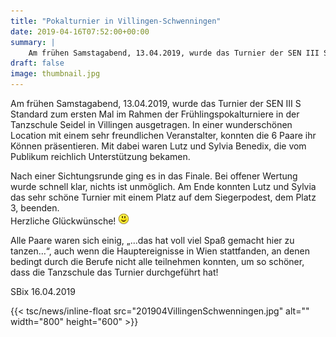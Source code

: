 ```yaml
---
title: "Pokalturnier in Villingen-Schwenningen"
date: 2019-04-16T07:52:00+00:00
summary: |
    Am frühen Samstagabend, 13.04.2019, wurde das Turnier der SEN III S Standard zum ersten Mal im Rahmen der Frühlingspokalturniere in der Tanzschule Seidel in Villingen ausgetragen.
draft: false
image: thumbnail.jpg
---
```


Am frühen Samstagabend, 13.04.2019, wurde das Turnier der SEN III S Standard zum ersten Mal im Rahmen der Frühlingspokalturniere in der Tanzschule Seidel in Villingen ausgetragen. In einer wunderschönen Location mit einem sehr freundlichen Veranstalter, konnten die 6 Paare ihr Können präsentieren. Mit dabei waren Lutz und Sylvia Benedix, die vom Publikum reichlich Unterstützung bekamen.

Nach einer Sichtungsrunde ging es in das Finale. Bei offener Wertung wurde schnell klar, nichts ist unmöglich. Am Ende konnten Lutz und Sylvia das sehr schöne Turnier mit einem Platz auf dem Siegerpodest, dem Platz 3, beenden.   
Herzliche Glückwünsche! ![](smiley-smile.gif)

Alle Paare waren sich einig, „…das hat voll viel Spaß gemacht hier zu tanzen…“, auch wenn die Hauptereignisse in Wien stattfanden, an denen bedingt durch die Berufe nicht alle teilnehmen konnten, um so schöner, dass die Tanzschule das Turnier durchgeführt hat!

SBix 16.04.2019

{{< tsc/news/inline-float src="201904VillingenSchwenningen.jpg" alt="" width="800" height="600" >}}


